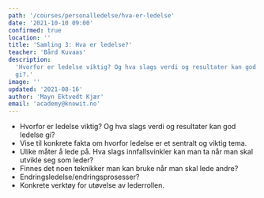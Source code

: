 ```yaml
---
path: '/courses/personalledelse/hva-er-ledelse'
date: '2021-10-10 09:00'
confirmed: true
location: ''
title: 'Samling 3: Hva er ledelse?'
teacher: 'Bård Kuvaas'
description:
  'Hvorfor er ledelse viktig? Og hva slags verdi og resultater kan god ledelse
  gi?.'
image: ''
updated: '2021-08-16'
author: 'Mayn Ektvedt Kjær'
email: 'academy@knowit.no'
---
```


- Hvorfor er ledelse viktig? Og hva slags verdi og resultater kan god ledelse
  gi?
- Vise til konkrete fakta om hvorfor ledelse er et sentralt og viktig tema.
- Ulike måter å lede på. Hva slags innfallsvinkler kan man ta når man skal
  utvikle seg som leder?
- Finnes det noen teknikker man kan bruke når man skal lede andre?
- Endringsledelse/endringsprosesser?
- Konkrete verktøy for utøvelse av lederrollen.
